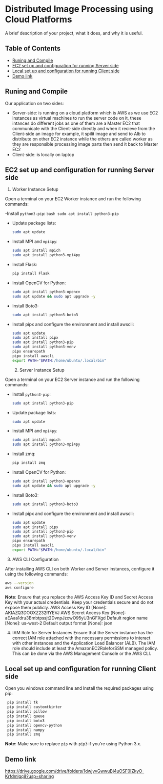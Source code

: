 # Distributed Image Processing using Cloud Platforms 

A brief description of your project, what it does, and why it is useful.

## Table of Contents
- [Runing and Compile](#Runing-and-Compile)
- [EC2 set up and configuration for running Server side ](#Ec2-set-up-and-configuration-for-running-Server-side )
- [Local set up and configuration for running Client side ](#Local-set-up-and-configuration-for-running-Client-side )
- [Demo link](#Dome-link)
  
## Runing and Compile

Our application on two sides:
- Server-side: is running on a cloud platform which is AWS as we use EC2 instances as virtual machines to run the server code on it, these intances do different jobs as one of them are a Master EC2 that communicate with the Client-side directly and when it recieve from the Client-side an image for example, it spilit image and send to Alb to distribute on other EC2 instance while the others are called worker as they are responsible processing image parts then send it back to Master EC2 
- Client-side: is locally on laptop 

## EC2 set up and configuration for running Server side 

 1. Worker Instance Setup

Open a terminal on your EC2 Worker instance and run the following commands:

-Install `python3-pip`:
    ```bash
    sudo apt install python3-pip
    ```

- Update package lists:
    ```bash
    sudo apt update
    ```

- Install MPI and `mpi4py`:
    ```bash
    sudo apt install mpich
    sudo apt install python3-mpi4py
    ```

- Install Flask:
    ```bash
    pip install Flask
    ```

- Install OpenCV for Python:
    ```bash
    sudo apt install python3-opencv
    sudo apt update && sudo apt upgrade -y
    ```

- Install Boto3:
    ```bash
    sudo apt install python3-boto3
    ```

- Install pipx and configure the environment and install awscli:
    ```bash
    sudo apt update
    sudo apt install pipx
    sudo apt install python3-pip
    sudo apt install python3-venv
    pipx ensurepath
    pipx install awscli
    export PATH="$PATH:/home/ubuntu/.local/bin"
    ```

    2. Server Instance Setup

Open a terminal on your EC2 Server instance and run the following commands:

- Install `python3-pip`:
    ```bash
    sudo apt install python3-pip
    ```

- Update package lists:
    ```bash
    sudo apt update
    ```

- Install MPI and `mpi4py`:
    ```bash
    sudo apt install mpich
    sudo apt install python3-mpi4py
    ```

- Install zmq:
    ```bash
    pip install zmq
    ```

- Install OpenCV for Python:
    ```bash
    sudo apt install python3-opencv
    sudo apt update && sudo apt upgrade -y
    ```

- Install Boto3:
    ```bash
    sudo apt install python3-boto3
    ```

- Install pipx and configure the environment and install awscli:
    ```bash
    sudo apt update
    sudo apt install pipx
    sudo apt install python3-pip
    sudo apt install python3-venv
    pipx ensurepath
    pipx install awscli
    export PATH="$PATH:/home/ubuntu/.local/bin"
    ```

3. AWS CLI Configuration

After installing AWS CLI on both Worker and Server instances, configure it using the following commands:

```bash
aws --version
aws configure
```
**Note:** Ensure that you replace the AWS Access Key ID and Secret Access Key with your actual credentials. Keep your credentials secure and do not expose them publicly.
AWS Access Key ID [None]: AKIAZQ3DOOXZ232RYEVJ
AWS Secret Access Key [None]: aEAaa1dru3Bmbtpssjt2DvnpJzcwO95yU3nGFXgd
Default region name [None]: us-west-2
Default output format [None]: json

4. IAM Role for Server Instances
Ensure that the Server instance has the correct IAM role attached with the necessary permissions to interact with other instances and the Application Load Balancer (ALB). The IAM role should include at least the AmazonEC2RoleforSSM managed policy. This can be done via the AWS Management Console or the AWS CLI.

## Local set up and configuration for running Client side 

 Open you windows command line and Install the required packages using pip:

   ```bash
    pip install tk
    pip install customtkinter
    pip install pillow
    pip install queue
    pip install boto3
    pip install opencv-python
    pip install numpy
    pip install zmq
   ```

**Note:** Make sure to replace `pip` with `pip3` if you're using Python 3.x.

## Demo link

https://drive.google.com/drive/folders/1dwjvvGwwuBj4uOSF0IZkyO-Krfdmlgq8?usp=sharing
